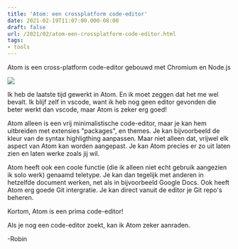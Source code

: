 ```yaml
---
title: 'Atom: een crossplatform code-editor'
date: 2021-02-19T11:07:00.000-08:00
draft: false
url: /2021/02/atom-een-crossplatform-code-editor.html
tags: 
- tools
---
```


Atom is een cross-platform code-editor gebouwd met Chromium en Node.js

[![](https://1.bp.blogspot.com/-5_Qfcvt9TIA/YDAK9XN2xlI/AAAAAAAAKXc/GRZGfPSZwM4XaGfqm6beiEvz7glkUa_ZACLcBGAsYHQ/w200-h200/atom-4-logo-png-transparent.png)](https://1.bp.blogspot.com/-5_Qfcvt9TIA/YDAK9XN2xlI/AAAAAAAAKXc/GRZGfPSZwM4XaGfqm6beiEvz7glkUa_ZACLcBGAsYHQ/s2048/atom-4-logo-png-transparent.png)

Ik heb de laatste tijd gewerkt in Atom. En ik moet zeggen dat het me wel bevalt. Ik blijf zelf in vscode, want ik heb nog geen editor gevonden die beter werkt dan vscode, maar Atom is zeker erg goed!

Atom alleen is een vrij minimalistische code-editor, maar je kan hem uitbreiden met extensies "packages", en themes. Je kan bijvoorbeeld de kleur van de syntax highligthing aanpassen. Maar niet alleen dat, vrijwel elk aspect van Atom kan worden aangepast. Je kan Atom precies er zo uit laten zien en laten werke zoals jij wil.

Atom heeft ook een coole functie (die ik alleen niet echt gebruik aangezien ik solo werk) genaamd teletype. Je kan dan tegelijk met anderen in hetzelfde document werken, net als in bijvoorbeeld Google Docs. Ook heeft Atom erg goede Git intergratie. Je kan direct vanuit de editor je Git repo's beheren.

Kortom, Atom is een prima code-editor!

Als je nog een code-editor zoekt, kan ik Atom zeker aanraden.

\-Robin